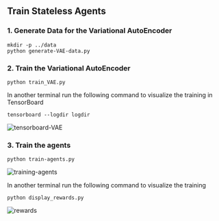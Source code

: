 ## Train Stateless Agents

### 1. Generate Data for the Variational AutoEncoder
```
mkdir -p ../data
python generate-VAE-data.py
```

### 2. Train the Variational AutoEncoder
```
python train_VAE.py
```

In another terminal run the following command to visualize the training in TensorBoard
```
tensorboard --logdir logdir
```

![tensorboard-VAE](https://github.com/dariocazzani/World-Models-TensorFlow/blob/master/images/tensorboard-VAE.png)

### 3. Train the agents
```
python train-agents.py
```

![training-agents](https://github.com/dariocazzani/World-Models-TensorFlow/blob/master/images/training-agents.png)

In another terminal run the following command to visualize the training
```
python display_rewards.py
```

![rewards](https://github.com/dariocazzani/World-Models-TensorFlow/blob/master/images/rewards.png)
